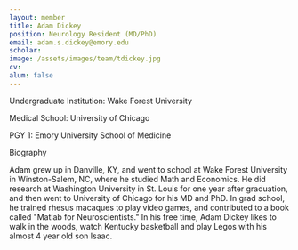 ```yaml
---
layout: member
title: Adam Dickey
position: Neurology Resident (MD/PhD)
email: adam.s.dickey@emory.edu
scholar: 
image: /assets/images/team/tdickey.jpg
cv:
alum: false
---
```


Undergraduate Institution: Wake Forest University

Medical School: University of Chicago

PGY 1: Emory University School of Medicine

Biography

Adam grew up in Danville, KY, and went to school at Wake Forest University in Winston-Salem, NC, where he studied Math and Economics.  He did research at Washington University in St. Louis for one year after graduation, and then went to University of Chicago for his MD and PhD. In grad school, he trained rhesus macaques to play video games, and contributed to a book called "Matlab for Neuroscientists." In his free time, Adam Dickey likes to walk in the woods, watch Kentucky basketball and play Legos with his almost 4 year old son Isaac.
